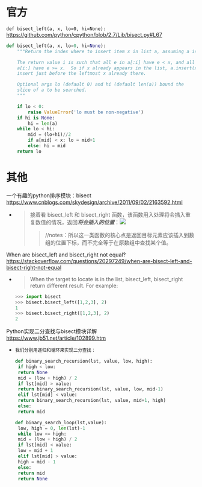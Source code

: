 
# 官方

`def bisect_left(a, x, lo=0, hi=None):` https://github.com/python/cpython/blob/2.7/Lib/bisect.py#L67
```py
def bisect_left(a, x, lo=0, hi=None):
    """Return the index where to insert item x in list a, assuming a is sorted.

    The return value i is such that all e in a[:i] have e < x, and all e in
    a[i:] have e >= x.  So if x already appears in the list, a.insert(x) will
    insert just before the leftmost x already there.

    Optional args lo (default 0) and hi (default len(a)) bound the
    slice of a to be searched.
    """

    if lo < 0:
        raise ValueError('lo must be non-negative')
    if hi is None:
        hi = len(a)
    while lo < hi:
        mid = (lo+hi)//2
        if a[mid] < x: lo = mid+1
        else: hi = mid
    return lo
```

# 其他

一个有趣的python排序模块：bisect https://www.cnblogs.com/skydesign/archive/2011/09/02/2163592.html
- > 接着看 bisect_left 和 bisect_right 函数，该函数用入处理将会插入重复数值的情况，返回***将会插入的位置***：![](https://pic002.cnblogs.com/images/2011/225228/2011090220185965.jpg)
  >> //notes：所以这一类函数的核心点是返回目标元素应该插入到数组的位置下标，而不完全等于在原数组中查找某个值。

When are bisect_left and bisect_right not equal? https://stackoverflow.com/questions/20297249/when-are-bisect-left-and-bisect-right-not-equal
- > When the target to locate is in the list, bisect_left, bisect_right return different result. For example:
  ```py
  >>> import bisect
  >>> bisect.bisect_left([1,2,3], 2)
  1
  >>> bisect.bisect_right([1,2,3], 2)
  2
  ```
  
Python实现二分查找与bisect模块详解 https://www.jb51.net/article/102899.htm
- > 
  ```py
  我们分别用递归和循环来实现二分查找：

  def binary_search_recursion(lst, value, low, high): 
   if high < low: 
   return None
   mid = (low + high) / 2
   if lst[mid] > value: 
   return binary_search_recursion(lst, value, low, mid-1) 
   elif lst[mid] < value: 
   return binary_search_recursion(lst, value, mid+1, high) 
   else: 
   return mid 

  def binary_search_loop(lst,value): 
   low, high = 0, len(lst)-1
   while low <= high: 
   mid = (low + high) / 2
   if lst[mid] < value: 
   low = mid + 1
   elif lst[mid] > value: 
   high = mid - 1
   else:
   return mid 
   return None
  ```
